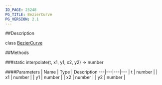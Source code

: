 ```yaml
---
ID_PAGE: 25248
PG_TITLE: BezierCurve
PG_VERSION: 2.1
---
```

##Description

class [BezierCurve](/classes/2.2-alpha/BezierCurve)



##Methods

###static interpolate(t, x1, y1, x2, y2) &rarr; number



####Parameters
 | Name | Type | Description
---|---|---|---
 | t | number | 
 | x1 | number | 
 | y1 | number | 
 | x2 | number | 
 | y2 | number | 

